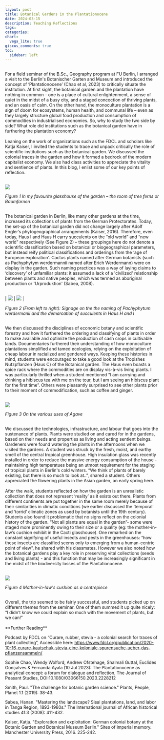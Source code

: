 ```yaml
---
layout: post
title: Botanical Gardens in the Plantationocene
date: 2024-03-15
description: Teaching Reflections
tags: 
categories: 
chart:
  vega_lite: true
giscus_comments: true
toc:
  sidebar: left
---
```


<br>

<div style="text-align: left">
For a field seminar of the B.Sc., Geography program at FU Berlin, I arranged a visit to the Berlin's Botanischer Garten and Museum and introduced the concept of ‘Plantationocene’ (Chao et al, 2023) to critically situate the institution. At first sight, the botanical garden and the plantation have nothing in common - one is a place of cultural enlightenment, a sense of quiet in the midst of a busy city, and a staged concoction of thriving plants, and an oasis of calm. On the other hand, the monoculture plantation is a sign of doom for ecosystems, human health, and communal life – even as they largely structure global food production and consumption of commodities in industrialised economies. So, why to study the two side by side? What role did institutions such as the botanical garden have in furthering the plantation economy?
</div>

<br>

<div style="text-align: left">
Leaning on the work of organizations such as the FDCL and scholars like Katja Kaiser, I invited the students to trace and unpack critically the role of scientific institutions such as the botanical garden. We discussed the colonial traces in the garden and how it formed a bedrock of the modern capitalist economy. We also had class activities to appreciate the vitality and sentience of plants. In this blog, I enlist some of our key points of reflection.
</div>

<br>

![](/assets/uploads/blogs/blog1-1.jpg)

*Figure 1 In my favourite glasshouse of the garden – the room of tree ferns or Baumfarnen*

<br>

<div style="text-align: left">
The botanical garden in Berlin, like many other gardens at the time, increased its collections of plants from the German Protectorates. Today, the set-up of the botanical garden did not change largely after Adolf Engler’s phytogeographical arrangements (Kaiser, 2016).
Therefore, even today, Haus I and Haus H carry succulents on the “old world” and “new world” respectively (See Figure 2) – these groupings here do not denote a scientific classification based on botanical or biogeographical parameters, but instead reify political classifications and orderings from the ‘age of European exploration'. Cactus plants named after German botanists (such as Pachyphytym werdermannii named after Erich Werdermann) were on display in the garden. Such naming practices was a way of laying claims to ‘discovery’ of unfamiliar plants: it assumed a lack of a 'civilized' relationship between plants and native peoples, which was termed as aboriginal production or 'Urproduktion' (Sabea, 2008).
</div>

<br>

| ![](/assets/uploads/blogs/blog1-20.jpg) | ![](/assets/uploads/blogs/blog1-21.jpg) |

*Figure 2 (From left to right): Signage on the the naming of Pachyphytum werdermanii and the demarcation of succulents in Haus H and I*

<br>

<div style="text-align: left">
We then discussed the disciplines of economic botany and scientific forestry and how it furthered the ordering and classifying of plants in order to make available and optimize the production of cash crops in cultivable lands. Documentaries furthered their understanding of how monoculture plantations simplified and tamed ecologies, relying on the exploitation of cheap labour in racialized and gendered ways. Keeping these histories in mind, students were encouraged to take a good look at the Tropishes Nutzpflanzen (Haus C) of the Botanical garden. The Haus even boasts a spice rack where the commodities are on display vis-à-vis living plants. I was particularly thrilled when a student mentioned “I am carrying and drinking a hibiscus tea with me on the tour, but I am seeing an hibiscus plant for the first time”. Others were pleasantly surprised to see other plants prior to their moment of commodification, such as coffee and ginger.
</div>

<br>

![](/assets/uploads/blogs/blog1-3.jpg)

*Figure 3 On the various uses of Agave*

<br>

<div style="text-align: left">
We discussed the technologies, infrastructure, and labour that goes into the sustenance of plants. Plants were studied on and cared for in the gardens, based on their needs and properties as living and acting sentient beings. Gardeners were found watering the plants in the afternoons when we visited the gardens. A student was struck by the fresh, moist, and earthy smell of the central tropical greenhouse. High insulation glass was recently installed in order to reduce the massive energy consumption of the house - maintaining high temperatues being an utmost requirement for the staging of tropical plants in Berlin's cold winters. “We think of plants of barely existing, but there is so much to look at..”, shared a student. Others appreciated the flowering plants in the Asian garden, an early spring here. 
</div>

<br>

<div style="text-align: left">
After the walk, students reflected on how the garden is an unrealistic collection that does not represent ‘reality’ as it exists out there.  Plants from different continents are put together in the same room merely because of their similarities in climatic conditions (we earlier discussed the ‘temporal’ and ‘torrid’ climatic zones as used by botanists until the 19th century). Students also found it problematic that no signs reflect on the colonial history of the garden. “Not all plants are equal in the garden”- some were staged more prominently owing to their size or a quality (eg: the mother-in-law’s cushion exhibit in the Cacti glasshouse). One remarked on the constant signifying of useful insects and pests in the greenhouses: “how these insects are classified seems only to emerging from a human-centric point of view”, he shared with his classmates. However we also noted how the botanical gardens play a key role in preserving vital collections (seeds and living plants) - and this function that may be  increasingly significant in the midst of the biodiversity losses of the Plantationocene.
</div>

<br>

![](/assets/uploads/blogs/blog1-4.jpg)

*Figure 4 Mother-in-law's cushion as a centrepiece*

<br>

<div style="text-align: left">
Overall, the trip seemed to be fairly successful, and students picked up on different themes from the seminar.  One of them summed it up quite nicely: “I didn’t know we could explain so much with the movement of plants, but we can!”
</div>

<br> 
**Further Reading**

Podcast by FDCL on “Curare, rubber, stevia - a colonial search for traces of plant collecting”, Accessible here:
https://www.fdcl.org/publication/2020-10-16-curare-kautschuk-stevia-eine-koloniale-spurensuche-ueber-das-pflanzensammeln/

Sophie Chao, Wendy Wolford, Andrew Ofstehage, Shalmali Guttal, Euclides Gonçalves & Fernanda Ayala (10 Jul 2023): The Plantationocene as analytical concept: a forum for dialogue and reflection, The Journal of Peasant Studies, DOI:10.1080/03066150.2023.2228212

Smith, Paul. "The challenge for botanic garden science." Plants, People, Planet 1.1 (2019): 38-43.

Sabea, Hanan. "Mastering the landscape? Sisal plantations, land, and labor in Tanga Region, 1893-1980s." The International journal of African historical studies 41.3 (2008): 411-432.

Kaiser, Katja. "Exploration and exploitation: German colonial botany at the Botanic Garden and Botanical Museum Berlin." Sites of imperial memory. Manchester University Press, 2016. 225-242.


